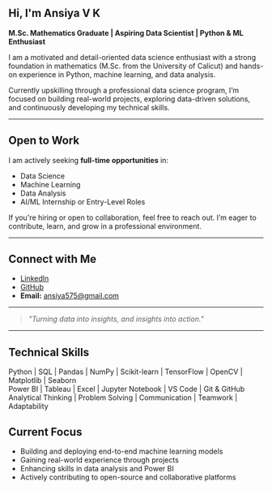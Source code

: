 ## Hi, I'm Ansiya V K

**M.Sc. Mathematics Graduate | Aspiring Data Scientist | Python & ML Enthusiast**

I am a motivated and detail-oriented data science enthusiast with a strong foundation in mathematics (M.Sc. from the University of Calicut) and hands-on experience in Python, machine learning, and data analysis.

Currently upskilling through a professional data science program, I’m focused on building real-world projects, exploring data-driven solutions, and continuously developing my technical skills.

---

## Open to Work

I am actively seeking **full-time opportunities** in:

- Data Science  
- Machine Learning  
- Data Analysis  
- AI/ML Internship or Entry-Level Roles  

If you're hiring or open to collaboration, feel free to reach out. I’m eager to contribute, learn, and grow in a professional environment.

---

## Connect with Me

- [LinkedIn](https://www.linkedin.com/in/your-profile)  
- [GitHub](https://github.com/ansiya575)  
- **Email:** ansiya575@gmail.com  

---

> *"Turning data into insights, and insights into action."*

---



## Technical Skills

Python | SQL | Pandas | NumPy | Scikit-learn | TensorFlow | OpenCV | Matplotlib | Seaborn  
Power BI | Tableau | Excel | Jupyter Notebook | VS Code | Git & GitHub  
Analytical Thinking | Problem Solving | Communication | Teamwork | Adaptability

## Current Focus

- Building and deploying end-to-end machine learning models  
- Gaining real-world experience through projects  
- Enhancing skills in data analysis and Power BI  
- Actively contributing to open-source and collaborative platforms

